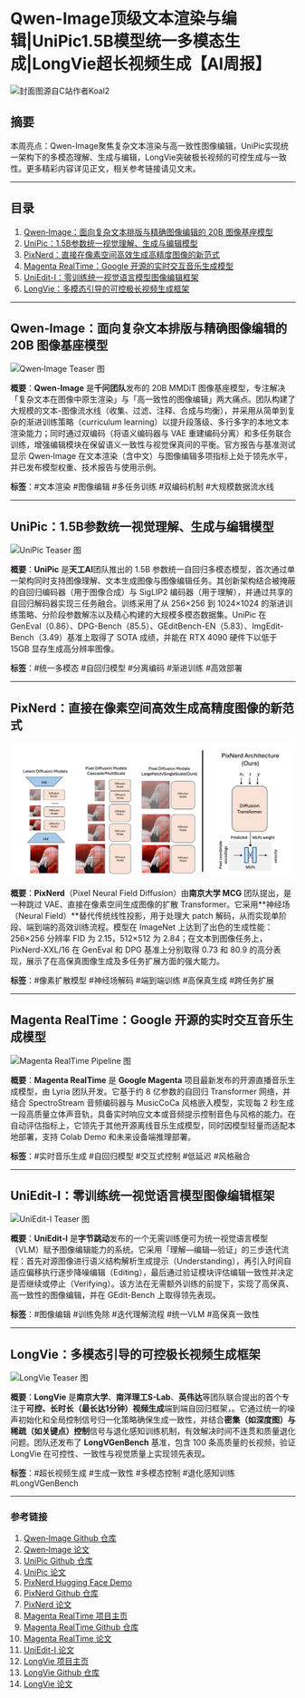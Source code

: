 # Qwen-Image顶级文本渲染与编辑|UniPic1.5B模型统一多模态生成|LongVie超长视频生成【AI周报】

![封面图源自C站作者Koal2](https://image.civitai.com/xG1nkqKTMzGDvpLrqFT7WA/bc7e4820-82c0-4d95-a196-9627d8cb4578/original=true,quality=90/00003-2892726208.jpeg)

## 摘要

本周亮点：Qwen-Image聚焦复杂文本渲染与高一致性图像编辑，UniPic实现统一架构下的多模态理解、生成与编辑，LongVie突破极长视频的可控生成与一致性。更多精彩内容详见正文，相关参考链接请见文末。

---

## 目录

1. [Qwen‑Image：面向复杂文本排版与精确图像编辑的 20B 图像基座模型](#qwen‑image面向复杂文本排版与精确图像编辑的-20b-图像基座模型)
2. [UniPic：1.5B参数统一视觉理解、生成与编辑模型](#unipic15b参数统一视觉理解生成与编辑模型)
3. [PixNerd：直接在像素空间高效生成高精度图像的新范式](#pixnerd直接在像素空间高效生成高精度图像的新范式)
4. [Magenta RealTime：Google 开源的实时交互音乐生成模型](#magenta-realtimegoogle-开源的实时交互音乐生成模型)
5. [UniEdit-I：零训练统一视觉语言模型图像编辑框架](#uniedit-i零训练统一视觉语言模型图像编辑框架)
6. [LongVie：多模态引导的可控极长视频生成框架](#longvie多模态引导的可控极长视频生成框架)

---
                             
## Qwen‑Image：面向复杂文本排版与精确图像编辑的 20B 图像基座模型

![Qwen‑Image Teaser 图](https://camo.githubusercontent.com/842722e31238859e5605fb52bb0ae20b431f952346c2cc4f65b8245a601ba49f/68747470733a2f2f7169616e77656e2d7265732e6f73732d636e2d6265696a696e672e616c6979756e63732e636f6d2f5177656e2d496d6167652f6d65726765332e6a7067)

**概要**：**Qwen‑Image** 是**千问团队**发布的 20B MMDiT 图像基座模型，专注解决「复杂文本在图像中原生渲染」与「高一致性的图像编辑」两大痛点。团队构建了大规模的文本-图像流水线（收集、过滤、注释、合成与均衡），并采用从简单到复杂的渐进训练策略（curriculum learning）以提升段落级、多行多字的本地文本渲染能力；同时通过双编码（将语义编码器与 VAE 重建编码分离）和多任务联合训练，增强编辑模块在保留语义一致性与视觉保真间的平衡。官方报告与基准测试显示 Qwen‑Image 在文本渲染（含中文）与图像编辑多项指标上处于领先水平，并已发布模型权重、技术报告与使用示例。

**标签**：#文本渲染 #图像编辑 #多任务训练 #双编码机制 #大规模数据流水线

---

## UniPic：1.5B参数统一视觉理解、生成与编辑模型

![UniPic Teaser 图](https://github.com/SkyworkAI/UniPic/raw/main/teaser.png)

**概要**：**UniPic** 是**天工AI**团队推出的 1.5B 参数统一自回归多模态模型，首次通过单一架构同时支持图像理解、文本生成图像与图像编辑任务。其创新架构结合被掩蔽的自回归编码器（用于图像合成）与 SigLIP2 编码器（用于理解），并通过共享的自回归解码器实现三任务融合。训练采用了从 256×256 到 1024×1024 的渐进训练策略、分阶段参数解冻以及精心构建的大规模多模态数据集。UniPic 在 GenEval（0.86）、DPG-Bench（85.5）、GEditBench-EN（5.83）、ImgEdit-Bench（3.49）基准上取得了 SOTA 成绩，并能在 RTX 4090 硬件下以低于 15GB 显存生成高分辨率图像。

**标签**：#统一多模态 #自回归模型 #分离编码 #渐进训练 #高效部署

---

## PixNerd：直接在像素空间高效生成高精度图像的新范式

![PixNerd Architecture 图](https://github.com/MCG-NJU/PixNerd/raw/main/figs/arch.png)

**概要**：**PixNerd**（Pixel Neural Field Diffusion）由**南京大学 MCG** 团队提出，是一种跳过 VAE、直接在像素空间生成图像的扩散 Transformer。它采用\*\*神经场（Neural Field）\*\*替代传统线性投影，用于处理大 patch 解码，从而实现单阶段、端到端的高效训练流程。模型在 ImageNet 上达到了出色的生成性能：256×256 分辨率 FID 为 2.15，512×512 为 2.84；在文本到图像任务上，PixNerd-XXL/16 在 GenEval 和 DPG 基准上分别取得 0.73 和 80.9 的高分表现，展示了在高保真图像生成及多任务扩展方面的强大能力。

**标签**：#像素扩散模型 #神经场解码 #端到端训练 #高保真生成 #跨任务扩展

---

## Magenta RealTime：Google 开源的实时交互音乐生成模型

![Magenta RealTime Pipeline 图](https://arxiv.org/html/2508.04651v1/x1.png)

**概要**：**Magenta RealTime** 是 **Google Magenta** 项目最新发布的开源直播音乐生成模型，由 Lyria 团队开发。它基于约 8 亿参数的自回归 Transformer 网络，并结合 SpectroStream 音频编码器与 MusicCoCa 风格嵌入模型，实现每 2 秒生成一段高质量立体声音轨，具备实时响应文本或音频提示控制音色与风格的能力。在自动评估指标上，它领先于其他开源离线音乐生成模型，同时因模型轻量而适配本地部署，支持 Colab Demo 和未来设备端推理部署。

**标签**：#实时音乐生成 #自回归模型 #交互式控制 #低延迟 #风格融合

---

## UniEdit-I：零训练统一视觉语言模型图像编辑框架

![UniEdit-I Teaser 图](https://arxiv.org/html/2508.03142v1/x1.png)

**概要**：**UniEdit-I** 是**字节跳动**发布的一个无需训练便可为统一视觉语言模型（VLM）赋予图像编辑能力的系统。它采用「理解—编辑—验证」的三步迭代流程：首先对源图像进行语义结构解析生成提示（Understanding），再引入时间自适应偏移执行逐步降噪编辑（Editing），最后通过验证模块评估编辑一致性并决定是否继续或停止（Verifying）。该方法在无需额外训练的前提下，实现了高保真、高一致性的图像编辑，并在 GEdit-Bench 上取得领先表现。

**标签**：#图像编辑 #训练免除 #迭代理解流程 #统一VLM #高保真一致性

---

## LongVie：多模态引导的可控极长视频生成框架

![LongVie Teaser 图](https://vchitect.github.io/LongVie-project/assets/images/teaser.jpg)

**概要**：**LongVie** 是**南京大学**、**南洋理工S-Lab**、**英伟达**等团队联合提出的首个专注于**可控、长时长（最长达1分钟）视频生成**端到端自回归框架，。它通过统一的噪声初始化和全局控制信号归一化策略确保生成一致性，并结合**密集（如深度图）与稀疏（如关键点）控制**信号与退化感知训练机制，有效解决时间不连贯和质量退化问题。团队还发布了 **LongVGenBench** 基准，包含 100 条高质量的长视频，验证 LongVie 在可控性、一致性与视觉质量上实现领先表现。

**标签**：#超长视频生成 #生成一致性 #多模态控制 #退化感知训练 #LongVGenBench

---

### **参考链接**

1. [Qwen‑Image Github 仓库](https://github.com/QwenLM/Qwen-Image)
2. [Qwen‑Image 论文](https://arxiv.org/abs/2508.02324)
3. [UniPic Github 仓库](https://github.com/SkyworkAI/UniPic)
4. [UniPic 论文](https://arxiv.org/html/2508.03320)
5. [PixNerd Hugging Face Demo](https://huggingface.co/spaces/MCG-NJU/PixNerd)
6. [PixNerd Github 仓库](https://github.com/MCG-NJU/PixNerd)
7. [PixNerd 论文](https://arxiv.org/html/2507.23268)
8. [Magenta RealTime 项目主页](https://magenta.withgoogle.com/magenta-realtime)
9. [Magenta RealTime Github 仓库](https://github.com/magenta/magenta-realtime)
10. [Magenta RealTime 论文](https://arxiv.org/html/2508.04651v1)
11. [UniEdit-I 论文](https://arxiv.org/html/2508.03142v1)
12. [LongVie 项目主页](https://vchitect.github.io/LongVie-project/)
13. [LongVie Github 仓库](https://github.com/Vchitect/LongVie)
14. [LongVie 论文](https://arxiv.org/html/2508.03694v1)
